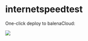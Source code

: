 # internetspeedtest

One-click deploy to balenaCloud:

[![](https://balena.io/deploy.png)](https://dashboard.balena-cloud.com/deploy)
